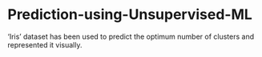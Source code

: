 # Prediction-using-Unsupervised-ML
‘Iris’ dataset has been used to predict the optimum number of clusters and represented it visually.
